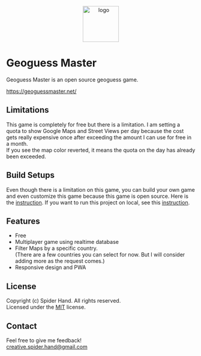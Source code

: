 <p width="100%" align="center">
  <img 
    src="../master/.github/images/logo.png"
    width="96" 
    alt="logo"
  />
</p>

# Geoguess Master
Geoguess Master is an open source geoguess game.

https://geoguessmaster.net/

## Limitations
This game is completely for free but there is a limitation. I am setting a quota to show Google Maps and Street Views per day because the cost gets really expensive once after exceeding the amount I can use for free in a month.  
If you see the map color reverted, it means the quota on the day has already been exceeded.

## Build Setups
Even though there is a limitation on this game, you can build your own game and even customize this game because this game is open source. Here is the [instruction](../master/docs/Setup.md). If you want to run this project on local, see this [instruction](../master/docs/SetupLocal.md).

## Features
- Free
- Multiplayer game using realtime database
- Filter Maps by a specific country.   
(There are a few countries you can select for now. But I will consider adding more as the request comes.)
- Responsive design and PWA

## License
Copyright (c) Spider Hand. All rights reserved.  
Licensed under the [MIT](../master/LICENSE) license.

## Contact
Feel free to give me feedback!  
creative.spider.hand@gmail.com
